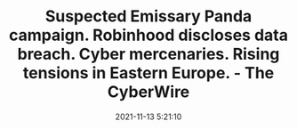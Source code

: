 ---
"title": "Suspected Emissary Panda campaign. Robinhood discloses data breach. Cyber mercenaries. Rising tensions in Eastern Europe. - The CyberWire"
"date": "2021-11-13 5:21:10"
"feed_name": "GOOGLENEWSINDUSTRIAL"
"feed_website": "https://news.google.com/search?q=industrial%2Bincident&hl=en-US&gl=US&ceid=US:en"
"feed_rss": "https://news.google.com/rss/search?q=industrial%2Bincident&hl=en-US&gl=US&ceid=US:en"
"link": "https://thecyberwire.com/newsletters/week-that-was/5/45"
"source": "{'href': 'https://thecyberwire.com', 'title': 'The CyberWire'}"
"file": "_posts/2021-1-1-468d153b5cde0d9b012cbc662d7e515de647b5bd.md"
"accident": "0"
"drilling": "0"
"dead": "0"
"injured": "0"
"arrested": "0"
"place": "unknown place"
"where": "unknown site"
"causes": "unknown"
"place_uri": "unknown place"
---